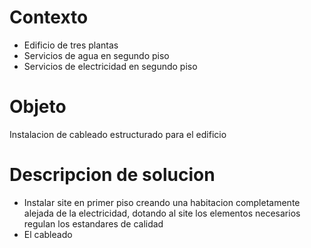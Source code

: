 # Contexto
- Edificio de tres plantas
- Servicios de agua en segundo piso
- Servicios de electricidad en segundo piso
# Objeto
Instalacion de cableado estructurado para el edificio
# Descripcion de solucion
- Instalar site en primer piso creando una habitacion completamente alejada de la electricidad, dotando al site los elementos necesarios 
  regulan los estandares de calidad
- El cableado 
